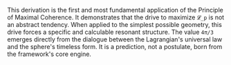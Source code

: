 This derivation is the first and most fundamental application of the Principle of Maximal Coherence. It demonstrates that the drive to maximize `𝓛_p` is not an abstract tendency. When applied to the simplest possible geometry, this drive forces a specific and calculable resonant structure. The value `4π/3` emerges directly from the dialogue between the Lagrangian's universal law and the sphere's timeless form. It is a prediction, not a postulate, born from the framework's core engine.